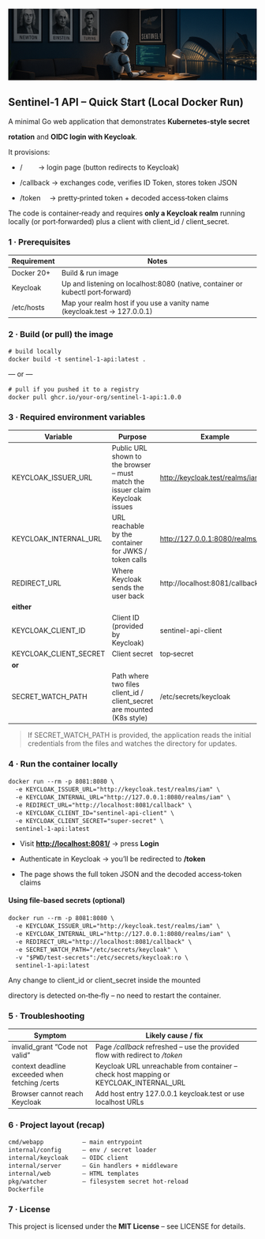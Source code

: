 ![Banner](img/sentinel-banner.png)

## Sentinel‑1 API – Quick Start (Local Docker Run)

A minimal Go web application that demonstrates **Kubernetes‑style secret**

**rotation** and **OIDC login with Keycloak**.

It provisions:

- /         → login page (button redirects to Keycloak)
    
- /callback → exchanges code, verifies ID Token, stores token JSON
    
- /token    → pretty‑printed token + decoded access‑token claims
    
The code is container‑ready and requires **only a Keycloak realm** running locally (or port‑forwarded) plus a client with client_id / client_secret.

### 1 · Prerequisites

| **Requirement** | **Notes** |
| --- | --- |
| Docker 20+ | Build & run image |
| Keycloak | Up and listening on localhost:8080 (native, container or kubectl port‑forward) |
| /etc/hosts | Map your realm host if you use a vanity name (keycloak.test → 127.0.0.1) |

### 2 · Build (or pull) the image

```
# build locally
docker build -t sentinel-1-api:latest .
```
— or —
```
# pull if you pushed it to a registry
docker pull ghcr.io/your‑org/sentinel-1-api:1.0.0
```

### 3 · Required environment variables

| **Variable** | **Purpose** | **Example** |
| --- | --- | --- |
| KEYCLOAK_ISSUER_URL | Public URL shown to the browser – must match the issuer claim Keycloak issues | http://keycloak.test/realms/iam |
| KEYCLOAK_INTERNAL_URL | URL reachable by the container for JWKS / token calls | http://127.0.0.1:8080/realms/iam |
| REDIRECT_URL | Where Keycloak sends the user back | http://localhost:8081/callback |
| **either** |     |     |
| KEYCLOAK_CLIENT_ID | Client ID (provided by Keycloak) | sentinel-api-client |
| KEYCLOAK_CLIENT_SECRET | Client secret | top‑secret |
| **or** |     |     |
| SECRET_WATCH_PATH | Path where two files client_id / client_secret are mounted (K8s style) | /etc/secrets/keycloak |

> If SECRET_WATCH_PATH is provided, the application reads the initial credentials from the files and watches the directory for updates.


### 4 · Run the container locally

```
docker run --rm -p 8081:8080 \
  -e KEYCLOAK_ISSUER_URL="http://keycloak.test/realms/iam" \
  -e KEYCLOAK_INTERNAL_URL="http://127.0.0.1:8080/realms/iam" \
  -e REDIRECT_URL="http://localhost:8081/callback" \
  -e KEYCLOAK_CLIENT_ID="sentinel-api-client" \
  -e KEYCLOAK_CLIENT_SECRET="super-secret" \
  sentinel-1-api:latest
```

- Visit [**http://localhost:8081/**](http://localhost:8081/) → press **Login**
    
- Authenticate in Keycloak → you’ll be redirected to **/token**
    
- The page shows the full token JSON and the decoded access‑token claims
    
#### Using file‑based secrets (optional)

```
docker run --rm -p 8081:8080 \
  -e KEYCLOAK_ISSUER_URL="http://keycloak.test/realms/iam" \
  -e KEYCLOAK_INTERNAL_URL="http://127.0.0.1:8080/realms/iam" \
  -e REDIRECT_URL="http://localhost:8081/callback" \
  -e SECRET_WATCH_PATH="/etc/secrets/keycloak" \
  -v "$PWD/test-secrets":/etc/secrets/keycloak:ro \
  sentinel-1-api:latest
```

Any change to client_id or client_secret inside the mounted

directory is detected on‑the‑fly – no need to restart the container.

### 5 · Troubleshooting

| **Symptom** | **Likely cause / fix** |
| --- | --- |
| invalid_grant “Code not valid” | Page */callback* refreshed – use the provided flow with redirect to */token* |
| context deadline exceeded when fetching /certs | Keycloak URL unreachable from container – check host mapping or KEYCLOAK_INTERNAL_URL |
| Browser cannot reach Keycloak | Add host entry 127.0.0.1 keycloak.test or use localhost URLs |


### 6 · Project layout (recap)

```
cmd/webapp           – main entrypoint
internal/config      – env / secret loader
internal/keycloak    – OIDC client
internal/server      – Gin handlers + middleware
internal/web         – HTML templates
pkg/watcher          – filesystem secret hot‑reload
Dockerfile
```

### 7 · License

This project is licensed under the **MIT License** – see LICENSE for details.